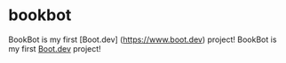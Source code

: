 # bookbot
BookBot is my first [Boot.dev] (https://www.boot.dev) project!
BookBot is my first [Boot.dev](https://www.boot.dev) project!
